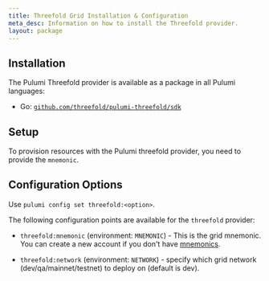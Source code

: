 ```yaml
---
title: Threefold Grid Installation & Configuration
meta_desc: Information on how to install the Threefold provider.
layout: package
---
```


## Installation

The Pulumi Threefold provider is available as a package in all Pulumi languages:

* Go: [`github.com/threefold/pulumi-threefold/sdk`](https://pkg.go.dev/github.com/threefold/pulumi-threefold/sdk)

## Setup

To provision resources with the Pulumi threefold provider, you need to provide the `mnemonic`.

## Configuration Options

Use `pulumi config set threefold:<option>`.

The following configuration points are available for the `threefold` provider:

* `threefold:mnemonic` (environment: `MNEMONIC`) -  This is the grid mnemonic. You can create a new account if you don't have [mnemonics](https://threefoldtech.github.io/info_grid/dashboard/portal/dashboard_portal_polkadot_create_account.html).

* `threefold:network` (environment: `NETWORK`) - specify which grid network (dev/qa/mainnet/testnet) to deploy on (default is dev).
